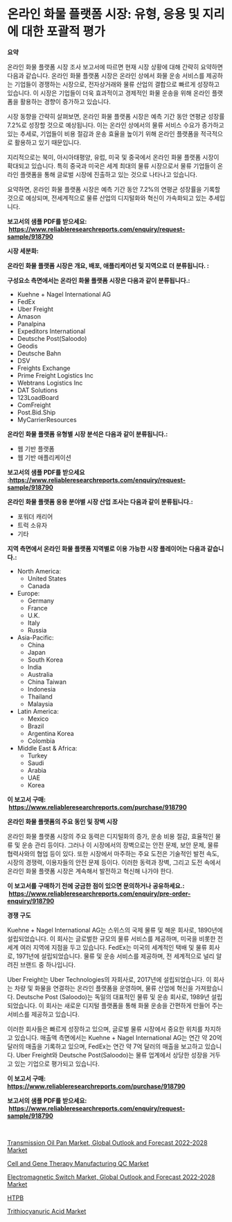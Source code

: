<p><h1>온라인 화물 플랫폼 시장: 유형, 응용 및 지리에 대한 포괄적 평가</h1></p><p><strong>요약</strong></p>
<p><p>온라인 화물 플랫폼 시장 조사 보고서에 따르면 현재 시장 상황에 대해 간략히 요약하면 다음과 같습니다. 온라인 화물 플랫폼 시장은 온라인 상에서 화물 운송 서비스를 제공하는 기업들이 경쟁하는 시장으로, 전자상거래와 물류 산업의 결합으로 빠르게 성장하고 있습니다. 이 시장은 기업들이 더욱 효과적이고 경제적인 화물 운송을 위해 온라인 플랫폼을 활용하는 경향이 증가하고 있습니다.</p><p>시장 동향을 간략히 살펴보면, 온라인 화물 플랫폼 시장은 예측 기간 동안 연평균 성장률 7.2%로 성장할 것으로 예상됩니다. 이는 온라인 상에서의 물류 서비스 수요가 증가하고 있는 추세로, 기업들이 비용 절감과 운송 효율을 높이기 위해 온라인 플랫폼을 적극적으로 활용하고 있기 때문입니다.</p><p>지리적으로는 북미, 아시아태평양, 유럽, 미국 및 중국에서 온라인 화물 플랫폼 시장이 확대되고 있습니다. 특히 중국과 미국은 세계 최대의 물류 시장으로서 물류 기업들이 온라인 플랫폼을 통해 글로벌 시장에 진출하고 있는 것으로 나타나고 있습니다.</p><p>요약하면, 온라인 화물 플랫폼 시장은 예측 기간 동안 7.2%의 연평균 성장률을 기록할 것으로 예상되며, 전세계적으로 물류 산업의 디지털화와 혁신이 가속화되고 있는 추세입니다.</p></p>
<p><strong>보고서의 샘플 PDF를 받으세요: &nbsp;<a href="https://www.reliableresearchreports.com/enquiry/request-sample/918790">https://www.reliableresearchreports.com/enquiry/request-sample/918790</a></strong></p>
<p><strong>시장 세분화:</strong></p>
<p><strong> 온라인 화물 플랫폼 시장은 개요, 배포, 애플리케이션 및 지역으로 더 분류됩니다. :</strong></p>
<p><strong>구성요소 측면에서는 온라인 화물 플랫폼 시장은 다음과 같이 분류됩니다.:</strong></p>
<p><ul><li>Kuehne + Nagel International AG</li><li>FedEx</li><li>Uber Freight</li><li>Amason</li><li>Panalpina</li><li>Expeditors International</li><li>Deutsche Post(Saloodo)</li><li>Geodis</li><li>Deutsche Bahn</li><li>DSV</li><li>Freights Exchange</li><li>Prime Freight Logistics Inc</li><li>Webtrans Logistics Inc</li><li>DAT Solutions</li><li>123LoadBoard</li><li>ComFreight</li><li>Post.Bid.Ship</li><li>MyCarrierResources</li></ul></p>
<p><strong> 온라인 화물 플랫폼 유형별 시장 분석은 다음과 같이 분류됩니다.:</strong></p>
<p><ul><li>웹 기반 플랫폼</li><li>웹 기반 애플리케이션</li></ul></p>
<p><strong>보고서의 샘플 PDF를 받으세요 :<a href="https://www.reliableresearchreports.com/enquiry/request-sample/918790">https://www.reliableresearchreports.com/enquiry/request-sample/918790</a></strong></p>
<p><strong> 온라인 화물 플랫폼 응용 분야별 시장 산업 조사는 다음과 같이 분류됩니다.:</strong></p>
<p><ul><li>포워더 캐리어</li><li>트럭 소유자</li><li>기타</li></ul></p>
<p><strong>지역 측면에서 온라인 화물 플랫폼 지역별로 이용 가능한 시장 플레이어는 다음과 같습니다.:</strong></p>
<p><ul>
    <li>
        North America:
        <ul>
            <li>United States</li>
            <li>Canada</li>
        </ul>
    </li>
    <li>
        Europe:
        <ul>
            <li>Germany</li>
            <li>France</li>
            <li>U.K.</li>
            <li>Italy</li>
            <li>Russia</li>
        </ul>
    </li>
    <li>
        Asia-Pacific:
        <ul>
            <li>China</li>
            <li>Japan</li>
            <li>South Korea</li>
            <li>India</li>
            <li>Australia</li>
            <li>China Taiwan</li>
            <li>Indonesia</li>
            <li>Thailand</li>
            <li>Malaysia</li>
        </ul>
    </li>
    <li>
        Latin America:
        <ul>
            <li>Mexico</li>
            <li>Brazil</li>
            <li>Argentina Korea</li>
            <li>Colombia</li>
        </ul>
    </li>
    <li>
        Middle East & Africa:
        <ul>
            <li>Turkey</li>
            <li>Saudi</li>
            <li>Arabia</li>
            <li>UAE</li>
            <li>Korea</li>
        </ul>
    </li>
    </ul></p>
<p><strong>이 보고서 구매: &nbsp;<a href="https://www.reliableresearchreports.com/purchase/918790">https://www.reliableresearchreports.com/purchase/918790</a></strong></p>
<p><strong>온라인 화물 플랫폼의 주요 동인 및 장벽 시장</strong></p>
<p><p>온라인 화물 플랫폼 시장의 주요 동력은 디지털화의 증가, 운송 비용 절감, 효율적인 물류 및 운송 관리 등이다. 그러나 이 시장에서의 장벽으로는 안전 문제, 보안 문제, 물류 협력사와의 협업 등이 있다. 또한 시장에서 마주하는 주요 도전은 기술적인 발전 속도, 시장의 경쟁력, 이용자들의 안전 문제 등이다. 이러한 동력과 장벽, 그리고 도전 속에서 온라인 화물 플랫폼 시장은 계속해서 발전하고 혁신해 나가야 한다.</p></p>
<p><strong>이 보고서를 구매하기 전에 궁금한 점이 있으면 문의하거나 공유하세요.: &nbsp;<a href="https://www.reliableresearchreports.com/enquiry/pre-order-enquiry/918790">https://www.reliableresearchreports.com/enquiry/pre-order-enquiry/918790</a></strong></p>
<p><strong>경쟁 구도</strong></p>
<p><p>Kuehne + Nagel International AG는 스위스의 국제 물류 및 해운 회사로, 1890년에 설립되었습니다. 이 회사는 글로벌한 규모의 물류 서비스를 제공하며, 미국을 비롯한 전 세계 여러 지역에 지점을 두고 있습니다. FedEx는 미국의 세계적인 택배 및 물류 회사로, 1971년에 설립되었습니다. 물류 및 운송 서비스를 제공하며, 전 세계적으로 널리 알려진 브랜드 중 하나입니다.</p><p>Uber Freight는 Uber Technologies의 자회사로, 2017년에 설립되었습니다. 이 회사는 차량 및 화물을 연결하는 온라인 플랫폼을 운영하며, 물류 산업에 혁신을 가져왔습니다. Deutsche Post (Saloodo)는 독일의 대표적인 물류 및 운송 회사로, 1989년 설립되었습니다. 이 회사는 새로운 디지털 플랫폼을 통해 화물 운송을 간편하게 만들어 주는 서비스를 제공하고 있습니다.</p><p>이러한 회사들은 빠르게 성장하고 있으며, 글로벌 물류 시장에서 중요한 위치를 차지하고 있습니다. 매출액 측면에서는 Kuehne + Nagel International AG는 연간 약 20억 달러의 매출을 기록하고 있으며, FedEx는 연간 약 7억 달러의 매출을 보고하고 있습니다. Uber Freight와 Deutsche Post(Saloodo)는 물류 업계에서 상당한 성장을 거두고 있는 기업으로 평가되고 있습니다.</p></p>
<p><strong>이 보고서 구매: &nbsp; <a href="https://www.reliableresearchreports.com/purchase/918790">https://www.reliableresearchreports.com/purchase/918790</a></strong></p>
<p><strong>보고서의 샘플 PDF를 받으세요: &nbsp;<a href="https://www.reliableresearchreports.com/enquiry/request-sample/918790">https://www.reliableresearchreports.com/enquiry/request-sample/918790</a></strong><strong></strong></p>
<p>&nbsp;</p>
<p><p><a href="https://iodized-pantydraco-05c.notion.site/Transmission-Oil-Pan-Market-Global-Outlook-and-Forecast-2022-2028-Market-Analysis-and-Market-Size--bc0e39dfee7b4b18b52c6aea81f75058">Transmission Oil Pan Market, Global Outlook and Forecast 2022-2028 Market</a></p><p><a href="https://github.com/yoshih12/Market-Research-Report-List-2/blob/main/cell-and-gene-therapy-manufacturing-qc-market.md">Cell and Gene Therapy Manufacturing QC Market</a></p><p><a href="https://military-diascia-e68.notion.site/Electromagnetic-Switch-Market-Global-Outlook-and-Forecast-2022-2028-Market-Size-Growth-and-Forecas-e00fcbac2d2748d3b64672c60995b7d5">Electromagnetic Switch Market, Global Outlook and Forecast 2022-2028 Market</a></p><p><a href="https://github.com/jkjreqjscoxx7/Market-Research-Report-List-1/blob/main/7200854183980.md">HTPB</a></p><p><a href="https://view.publitas.com/reportprime-1/trithiocyanuric-acid-market-analysis-examines-its-scope-on-growth-opportunities-and-forecasted-trends-spanning-from-2024-to-2031/">Trithiocyanuric Acid Market</a></p></p>